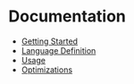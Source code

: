 # Documentation

* [Getting Started](Getting-Started.md)
* [Language Definition](Language-Definition.md)
* [Usage](Usage.md)
* [Optimizations](Optimizations.md)
